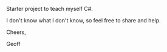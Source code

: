 Starter project to teach myself C#. 

I don't know what I don't know, so feel free to share and help. 


Cheers, 

Geoff